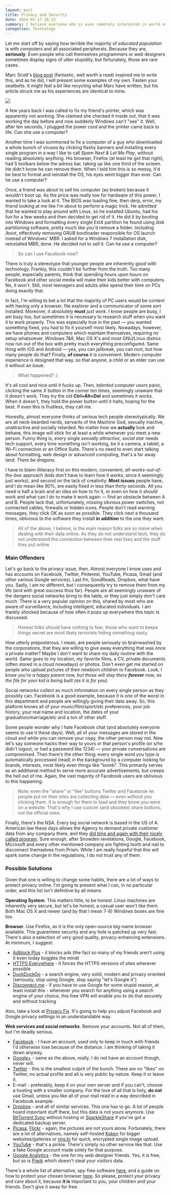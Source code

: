 ```yaml
---
layout: post
title: Privacy and Security
date: 2014-01-17 18:13
summary: I believe everyone who is even remotely interested in world events is familiar with the name Edward Snowden. The former NSA contractor proved what many people, including me, already knew, but that's beside the point. What's important is that your data is not your own anymore on The Internet, given that you use mainstream software and web applications — still, this is not the worst problem. The biggest issue is that the majority of people don't give a shit about their own privacy.
categories: Technology
---
```


Let me start off by saying how terrible the majority of *educated population* is with computers and all associated peripherals. Because they are, **seriously**. Even people who call themselves programmers or web designers sometimes display signs of utter stupidity, but fortunately, those are rare cases.

Marc Scott's [blog post](http://coding2learn.org/blog/2013/07/29/kids-cant-use-computers/) (fantastic, well worth a read) inspired me to write this, and as he did, I will present some examples of my own. Fasten your seatbelts. It might feel a bit like recycling what Marc have written, but his article struck me as his experiences are identical to mine.

<img src="/images/privacy.jpg">

A few years back I was called to fix my friend's printer, which was apparently not working. She claimed she checked it inside out, that it was working the day before and now suddenly Windows can't "see" it. Well, after ten seconds, I plugged the power cord and the printer came back to life. Can she use a computer?

Another time I was summoned to fix a computer of a guy who downloaded a whole bunch of viruses by clicking flashy banners and installing every single program in a way I like to call *Spam Next & Let Me Play*, without reading absolutely anything. His browser, Firefox (at least he got that right), had 5 toolbars below the adress bar, taking up like one third of the screen. He didn't know he can remove them. When I told him this is so messy, it'd be best to format and reinstall the OS, his eyes went bigger than ever. Can he use a computer?

Once, a friend was about to sell his computer (as broken) because it wouldn't boot up. As the price was really low for hardware of this power, I wanted to take a look at it. The BIOS was loading fine, then derp, error, my friend looking at me like I'm about to perform a magic trick. He admitted that he wanted to play around with Linux, so he installed Ubuntu, had his fun for a few weeks and then decided to get rid of it. He did it by booting into Windows and formatting every single Ext4 partition he found using disk partitioning software, pretty much like you'd remove a folder. Including /boot, effectively removing GRUB bootloader responsible for OS launch instead of Windows' MBR. I asked for a Windows 7 installation disk, reinstalled MBR, done. He decided not to sell it. Can he use a computer?

> So can I use Facebook now?

There is truly a stereotype that younger people are inherently good with technology. Frankly, this couldn't be further from the truth. Too many people, especially parents, think that spending hours upon hours on Facebook and other social media will make their kids better with computers. No, it won't. Still, most teenagers and adults alike spend their time on PCs doing exactly that.

In fact, I'm willing to bet a lot that the majority of PC users would be content with having only a browser, file explorer and a communicator of some sort installed. Moreover, it absolutely **must** *just work*. I know people are busy, I am busy too, but sometimes it is necessary to research stuff when you want it to work properly. This was especially true in the past — you wanted something fixed, you had to fix it yourself most likely. Nowadays, however, we have phones and computers which maintain themselves, requiring no setup whatsoever. Windows 7&8, Mac OS X's and most GNU/Linux distros now run out of the box with pretty much everything preconfigured. Same thing with iOS and Android — yes, you can jailbreak, you can root, but how many people do that? Finally, **of course** it is convenient. Modern computer experience is designed that way, so that anyone, a child or an elder can use it without an issue. 

> What happened? :(

It's all cool and nice until it fucks up. Then, *talented computer users* panic, clicking the same *X* button in the corner ten times, seemingly unaware that it doesn't work. They try the old **Ctrl+Alt+Del** and sometimes it works. When it doesn't, they hold the power button until it halts, hoping for the best. If even this is fruitless, they call me.

Honestly, almost everyone thinks of serious tech people stereotypically. We are all neck-bearded nerds, servants of the Machine God, sexually inactive, unattractive and socially retarded. No matter how we **actually** look and behave, this image will stick for at least a while whenever you meet a new person. Funny thing is, every single *sexually attractive, social star* needs tech support, every time something isn't working, be it a camera, a tablet, a Wi-Fi connection or an Office Suite. There's no need to even start talking about formatting, web design or advanced computing, that's a far away land. *There be dragons*.

I have to blaim illiteracy first on this modern, convenient, *all-works-out-of-the-box* approach (kids don't have to learn how it works, since it seemingly just works), and second on the lack of creativity. **Most issues** people have, and I do mean like 90%, are easily fixed in less than thirty seconds. All you need is half a brain and an idea on how to fix it, or even on how it *should* work and what can I do to make it work again — find an obstacle between A and B. People lack that, unfortunately, missing obvious power switches, not connected cables, firewalls or hidden icons. People don't read warning messages, they click OK as soon as possible. They click next a thousand times, oblivious to the software they install **in addition** to the one they want.

> All of the above, I believe, is the main reason folks are so naive when dealing with their data online. As they do not understand tech, they do not understand the connection between their real lives and the stuff they put online.

### Main Offenders

Let's go back to the privacy issue, then. Almost everyone I know uses and has accounts on Facebook, Twitter, Pinterest, YouTube, Picasa, Gmail (and other various Google services), Last.fm, GoodReads, Dropbox, what have you. Sadly, I am no different, but I consequently try to remove them from my life (and with great success thus far). People are all seemingly unaware of the dangers social networks bring to the table, or they just simply don't care much. There is a very popular opinion on this, shared by most who are aware of surveillance, including intelligent, educated individuals. I am frankly shocked because of how often it pops up everywhere this topic is discussed.

> Honest folks should have nothing to fear, those who want to keeps things secret are most likely terrorists hiding something nasty.

How utterly preposterous. I mean, are people seriously so brainwashed by the corporations, that they are willing to give away everything that was once a private matter? Maybe I don't want to share my daily routine with the world. Same goes to my location, my favorite films, a CV, private documents (often stored in a cloud nowadays) or photos. Don't even get me started on people who upload pictures of their newborn children to Facebook. *Look, I know you're a happy parent now, but those will stay there **forever** now, as the file for your kid is being built (as it is for you).*

Social networks collect as much information on every single person as they possibly can. Facebook is a good example, because it is one of the worst in this department and people are willingly giving their data away. So, this platform knows all of your music/film/sport/etc preferences, your job history, your real name and location, the dates of your graduation/marriage/etc and a ton of other stuff. 

Some people wonder why I hate Facebook chat (and absolutely everyone seems to use it these days). Well, all of your messages are stored in the cloud and while you can remove your copy, the other person may not. Now let's say someone hacks their way to yours or that person's profile (or s/he didn't logout, or had a password like 1234) — your private conversations are compromised. Then there's the other thing: every single word you type is automatically processed (read) in the background by a computer looking for brands, interests, most likely even things like "bomb". This primarily serves as an additional method to serve more accurate advertisements, but creeps the hell out of me. Again, the vast majority of Facebook users are oblivious to this happening.

> Note: even the "share" or "like" buttons Twitter and Facebook let people put on their sites are collecting data — even without you clicking them. It is enough for them to load and they know you were on a website. That's why I use custom (and obsolete) share buttons, not the official ones.

Finally, there's the NSA. Every big social network is based in the US of A. American law these days allows the Agency to demand private customer data from any company there, and they [did time and again with their nicely called program](https://en.wikipedia.org/wiki/PRISM_%28surveillance_program%29). Sure enough, after Snowden revelations, Google, Facebook, Microsoft and every other mentioned company are fighting tooth and nail to disconnect themselves from Prism. While I am really hopeful that this will spark some change in the regulations, I do not trust any of them.

### Possible Solutions

Given that one is willing to change some habits, there are a lot of ways to protect privacy online. I'm going to present what I can, in no particular order, and this list isn't definitive by all means.

**Operating System**. This matters little, to be honest. Linux machines are inherently very secure, but let's be honest, a casual user won't like them. Both Mac OS X and newer (and by that I mean 7-8) Windows boxes are fine too.

**Browser**. Use Firefox, as it is the only open-source big-name browser available. This guarantees security and any hole is patched up very fast. There's also a selection of very good quality, privacy-enhancing extensions. At minimum, I suggest:

* [Adblock Plus](https://addons.mozilla.org/en-US/firefox/addon/adblock-plus/) - it blocks ads (the fact so many of my friends aren't using it even today boggles the mind)
* [HTTPS Everywhere](https://www.eff.org/https-everywhere) - it forces the HTTPS versions of sites wherever possible
* [DuckDuckGo](https://addons.mozilla.org/en-US/firefox/addon/duckduckgo-ssl/) - a search engine, very solid, modern and privacy oriented (seriously, stop using Google, stop saying "let's Google it")
* [Disconnect.me](https://disconnect.me/search) - if you have to use Google for some stupid reason, at least install this - whenever you search for anything using a search engine of your choice, this free VPN will enable you to do that securely and without tracking

Also, take a look at [Privacy Fix](https://privacyfix.com/start/install). It's going to help you adjust Facebook and Google privacy settings in an understandable way.

**Web services and social networks**. Remove your accounts. Not all of them, but I'm deadly serious.

* [Facebook](https://www.facebook.com/) - I have an account, used only to keep in touch with friends I'd otherwise lose because of the distance. I am thinking of taking it down anyway.
* [Google+](https://plus.google.com/) - same as the above, really. I do not have an account though, never will.
* [Twitter](https://twitter.com/) - this is the smallest culprit of the bunch. There are no "likes" on Twitter, no actual profile and all is very public by nature. Keep it or leave it.
* E-mail - preferably, keep it on your own server and if you can't, choose a hosting with a smaller company. For the love of all that is holy, **do not** use Gmail, unless you like all of your mail read in a way described in Facebook example.
* [Dropbox](https://www.dropbox.com/) - and all of similar services. This one has to go. A lot of people hoard important stuff there, but this data is not yours anymore. Use [BitTorrent Sync](http://www.bittorrent.com/intl/pl/sync) without hosting or [SparkleShare](http://sparkleshare.org/) if you've got a dedicated backup server.
* [Picasa](http://picasa.google.com/), [Flickr](https://secure.flickr.com/) - again, the pictures are not yours alone. Fortunately, there are a lot of alternatives, namely self-hosted [Koken](http://koken.me/) for bigger websites/galleries or [img.bi](https://img.bi/) for quick, encrypted single image upload.
* [YouTube](https://www.youtube.com/) - that's a pickle. There's simply no other service like that. Use a fake Google account made solely for that purpose.
* [Google Analytics](http://www.google.com/analytics/) - the one for my web designer friends. Yes, it is free, but so is [Piwik](http://piwik.org/) which doesn't steal your visitors data.

There's a whole list of alternative, spy-free software [here](http://prism-break.org/en/), and a guide on how to protect your chosen browser [here](http://fixtracking.com/). So please, protect your privacy and care about it, because **it is** important to you, your children and your friends. Don't give it away for free.
